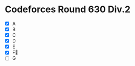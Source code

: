 # Codeforces Round 630 Div.2

- [x] A
- [x] B
- [x] C
- [x] D
- [x] E
- [x] F:bookmark_tabs:
- [ ] G
